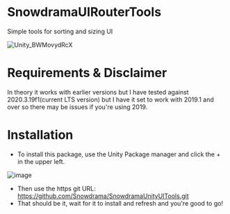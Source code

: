 # SnowdramaUIRouterTools
Simple tools for sorting and sizing UI

![Unity_BWMovydRcX](https://user-images.githubusercontent.com/1271916/159188089-17dc87a8-73b5-4cda-807b-c25ba3507e94.gif)

# Requirements & Disclaimer
In theory it works with earlier versions but I have tested against 2020.3.19f1(current LTS version) but I have it set to work with 2019.1 and over so there may be issues if you're using 2019. 

# Installation
* To install this package, use the Unity Package manager and click the + in the upper left.

![image](https://user-images.githubusercontent.com/1271916/139389113-88e7b032-0f93-42b2-ad80-10700baca435.png)
* Then use the https git URL: https://github.com/Snowdrama/SnowdramaUnityUITools.git
* That should be it, wait for it to install and refresh and you're good to go!

